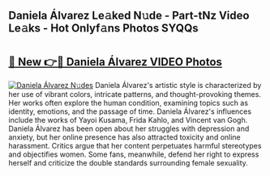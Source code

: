 ## Daniela Álvarez Le𝚊ked N𝚞de - Part-tNz Video Le𝚊ks - Hot Onlyf𝚊ns Photos SYQQs

# <h2><a href="http://ac13376.deff.icu/?id=Daniela+%c3%81lvarez">🔗 New 👉🔴 Daniela Álvarez VIDEO Photos</a></h2>

[![Daniela Álvarez N𝚞des](https://i.imgur.com/rIISA9y.gif)](http://ac13376.deff.icu/?id=Daniela+%c3%81lvarez)
Daniela Álvarez's artistic style is characterized by her use of vibrant colors, intricate patterns, and thought-provoking themes. Her works often explore the human condition, examining topics such as identity, emotions, and the passage of time. Daniela Álvarez's influences include the works of Yayoi Kusama, Frida Kahlo, and Vincent van Gogh. Daniela Álvarez has been open about her struggles with depression and anxiety, but her online presence has also attracted toxicity and online harassment. Critics argue that her content perpetuates harmful stereotypes and objectifies women. Some fans, meanwhile, defend her right to express herself and criticize the double standards surrounding female sexuality.
